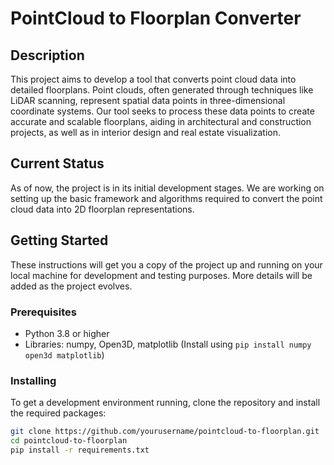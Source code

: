 # PointCloud to Floorplan Converter

## Description
This project aims to develop a tool that converts point cloud data into detailed floorplans. Point clouds, often generated through techniques like LiDAR scanning, represent spatial data points in three-dimensional coordinate systems. Our tool seeks to process these data points to create accurate and scalable floorplans, aiding in architectural and construction projects, as well as in interior design and real estate visualization.

## Current Status
As of now, the project is in its initial development stages. We are working on setting up the basic framework and algorithms required to convert the point cloud data into 2D floorplan representations.

## Getting Started
These instructions will get you a copy of the project up and running on your local machine for development and testing purposes. More details will be added as the project evolves.

### Prerequisites
- Python 3.8 or higher
- Libraries: numpy, Open3D, matplotlib (Install using `pip install numpy open3d matplotlib`)

### Installing
To get a development environment running, clone the repository and install the required packages:
```bash
git clone https://github.com/yourusername/pointcloud-to-floorplan.git
cd pointcloud-to-floorplan
pip install -r requirements.txt
